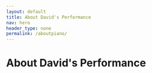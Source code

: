 ```yaml
--- 
layout: default
title: About David's Performance
nav: hero
header_type: none
permalink: /aboutpiano/
---
```

# About David's Performance
